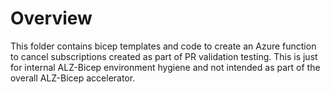 # Overview

This folder contains bicep templates and code to create an Azure function to cancel subscriptions created as part of PR validation testing. This is just for internal ALZ-Bicep environment hygiene and not intended as part of the overall ALZ-Bicep accelerator.
